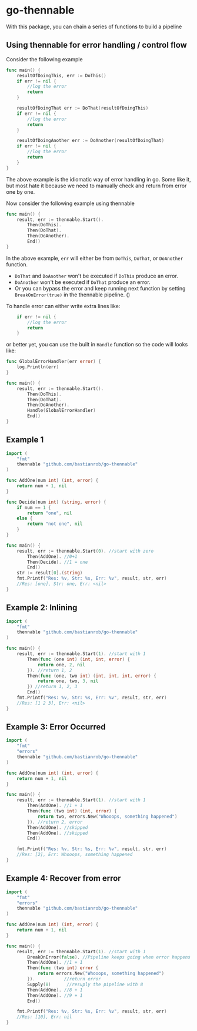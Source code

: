 # go-thennable

With this package, you can chain a series of functions to build a pipeline

## Using thennable for error handling / control flow

Consider the following example

```go
func main() {
    resultOfDoingThis, err := DoThis()
    if err != nil {
        //log the error
        return
    }

    resultOfDoingThat err := DoThat(resultOfDoingThis)
    if err != nil {
        //log the error
        return
    }

    resultOfDoingAnother err := DoAnother(resultOfDoingThat)
    if err != nil {
        //log the error
        return
    }
}
```

The above example is the idiomatic way of error handling in go.
Some like it, but most hate it because we need to manually check and return from error one by one.

Now consider the following example using thennable

```go
func main() {
    result, err := thennable.Start().
        Then(DoThis).
        Then(DoThat).
        Then(DoAnother).
        End()
}
```

In the above example, `err` will either be from `DoThis`, `DoThat`, or `DoAnother` function.

* `DoThat` and `DoAnother` won't be executed if `DoThis` produce an error.
* `DoAnother` won't be executed if `DoThat` produce an error.
* Or you can bypass the error and keep running next function by setting `BreakOnError(true)` in the thennable pipeline. ()

To handle error can either write extra lines like:

```go
    if err != nil {
        //log the error
        return
    }
```

or better yet, you can use the built in `Handle` function so the code will looks like:

```go
func GlobalErrorHandler(err error) {
    log.Println(err)
}

func main() {
    result, err := thennable.Start().
        Then(DoThis).
        Then(DoThat).
        Then(DoAnother).
        Handle(GlobalErrorHandler)
        End()
}
```

## Example 1

```go
import (
    "fmt"
    thennable "github.com/bastianrob/go-thennable"
)

func AddOne(num int) (int, error) {
    return num + 1, nil
}

func Decide(num int) (string, error) {
    if num == 1 {
        return "one", nil
    else {
        return "not one", nil
    }
}

func main() {
    result, err := thennable.Start(0). //start with zero
        Then(AddOne). //0+1
        Then(Decide). //1 = one
        End()
    str := result[0].(string)
    fmt.Printf("Res: %v, Str: %s, Err: %v", result, str, err)
    //Res: [one], Str: one, Err: <nil>
}
```

## Example 2: Inlining

```go
import (
    "fmt"
    thennable "github.com/bastianrob/go-thennable"
)

func main() {
    result, err := thennable.Start(1). //start with 1
        Then(func (one int) (int, int, error) {
            return one, 2, nil
        }). //return 1, 2
        Then(func (one, two int) (int, int, int, error) {
            return one, two, 3, nil
        }) //return 1, 2, 3
        End()
    fmt.Printf("Res: %v, Str: %s, Err: %v", result, str, err)
    //Res: [1 2 3], Err: <nil>
}
```

## Example 3: Error Occurred

```go
import (
    "fmt"
    "errors"
    thennable "github.com/bastianrob/go-thennable"
)

func AddOne(num int) (int, error) {
    return num + 1, nil
}

func main() {
    result, err := thennable.Start(1). //start with 1
        Then(AddOne). //1 + 1
        Then(func (two int) (int, error) {
            return two, errors.New("Whooops, something happened")
        }). //return 2, error
        Then(AddOne). //skipped
        Then(AddOne). //skipped
        End()

    fmt.Printf("Res: %v, Str: %s, Err: %v", result, str, err)
    //Res: [2], Err: Whooops, something happened
}
```

## Example 4: Recover from error

```go
import (
    "fmt"
    "errors"
    thennable "github.com/bastianrob/go-thennable"
)

func AddOne(num int) (int, error) {
    return num + 1, nil
}

func main() {
    result, err := thennable.Start(1). //start with 1
        BreakOnError(false). //Pipeline keeps going when error happens
        Then(AddOne). //1 + 1
        Then(func (two int) error {
            return errors.New("Whooops, something happened")
        }).           //return error
        Supply(8)      //resuply the pipeline with 8
        Then(AddOne). //8 + 1
        Then(AddOne). //9 + 1
        End()

    fmt.Printf("Res: %v, Str: %s, Err: %v", result, str, err)
    //Res: [10], Err: nil
}
```
